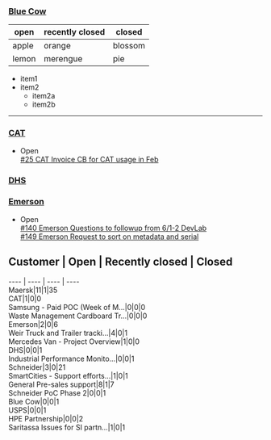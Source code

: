 ### [Blue Cow](https://github.com/iot-platform/Customers/issues/21)   
open | recently closed | closed
---- | ---- | ----
apple | orange | blossom
lemon | merengue | pie

* item1
* item2
   + item2a
   + item2b

------
### [CAT](https://github.com/iot-platform/Customers/issues/26)   
* Open   
[#25 CAT Invoice CB for CAT usage in Feb](https://github.com/iot-platform/Customers/issues/25)   
### [DHS](https://github.com/iot-platform/Customers/issues/16)   
### [Emerson](https://github.com/iot-platform/Customers/issues/12)   
* Open   
[#140 Emerson Questions to followup from 6/1-2 DevLab](https://github.com/iot-platform/Customers/issues/140)   
[#149 Emerson Request to sort on metadata and serial](https://github.com/iot-platform/Customers/issues/149)   


## Customer | Open | Recently closed | Closed   
---- | ---- | ---- | ----   
Maersk|11|1|35   
CAT|1|0|0   
Samsung - Paid POC (Week of M...|0|0|0   
Waste Management Cardboard Tr...|0|0|0   
Emerson|2|0|6   
Weir Truck and Trailer tracki...|4|0|1   
Mercedes Van - Project Overview|1|0|0   
DHS|0|0|1   
Industrial Performance Monito...|0|0|1   
Schneider|3|0|21   
SmartCities - Support efforts...|1|0|1   
General Pre-sales support|8|1|7   
Schneider PoC Phase 2|0|0|1   
Blue Cow|0|0|1   
USPS|0|0|1   
HPE Partnership|0|0|2   
Saritassa Issues for SI partn...|1|0|1   
